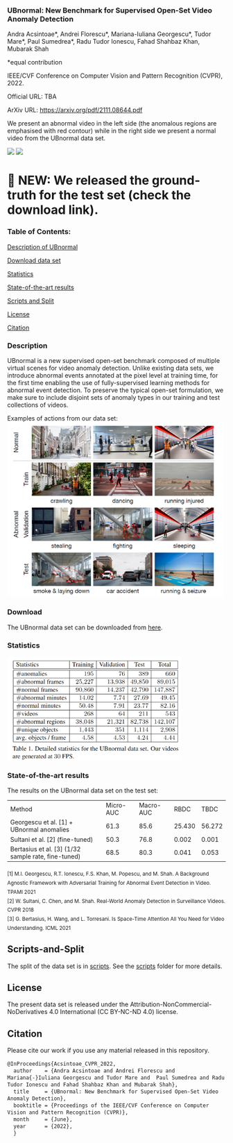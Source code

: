 ### UBnormal: New Benchmark for Supervised Open-Set Video Anomaly Detection
Andra Acsintoae*, Andrei Florescu*, Mariana-Iuliana Georgescu*, Tudor Mare*, Paul Sumedrea*, Radu Tudor Ionescu, Fahad Shahbaz Khan, Mubarak Shah

*equal contribution

IEEE/CVF Conference on Computer Vision and Pattern Recognition (CVPR), 2022.

Official URL: TBA

ArXiv URL: https://arxiv.org/pdf/2111.08644.pdf


We present an abnormal video in the left side (the anomalous regions are emphasised with red contour) while in the right side we present a normal video from the UBnormal data set.

![](./imgs/abnormal_scene_29_scenario_3.gif)
![](./imgs/normal_scene_16_scenario_2.gif)

# 🌟 NEW: We released the ground-truth for the test set (check the download link). 

### Table of Contents:

  [Description of UBnormal](#description) 
  
  [Download data set](#download)
  
  [Statistics](#statistics)
  
  [State-of-the-art results](#State-of-the-art-results)
  
  [Scripts and Split](#Scripts-and-Split)
  
  [License](#license)
  
  [Citation](#citation) 
 

### Description
UBnormal is a new supervised open-set benchmark composed of multiple virtual scenes for video anomaly detection. 
Unlike existing data sets, we introduce abnormal events annotated at the pixel level at training time,
for the first time enabling the use of fully-supervised learning methods for abnormal event detection. 
To preserve the typical open-set formulation, we make sure to include disjoint sets of anomaly types in our training
and test collections of videos.

Examples of actions from our data set:    
<img src="https://raw.githubusercontent.com/lilygeorgescu/UBnormal/main/imgs/ubnormal_examples.png" width="500">

### Download
The UBnormal data set can be downloaded from [here](https://drive.google.com/file/d/1KbfdyasribAMbbKoBU1iywAhtoAt9QI0/view?usp=sharing).
  
### Statistics 
<img src="https://raw.githubusercontent.com/lilygeorgescu/UBnormal/main/imgs/statistics.png" width="400">

### State-of-the-art results
The results on the UBnormal data set on the test set:
<table>
<tr>
    <td>Method</td> 
    <td>Micro-AUC</td>
    <td>Macro-AUC</td>
    <td>RBDC</td>
    <td>TBDC</td>
</tr>
  
<tr>
    <td>Georgescu et al. [1] + UBnormal anomalies</td> 
    <td>61.3</td>
    <td>85.6</td>
    <td>25.430</td>
    <td>56.272</td>
</tr>

<tr>
    <td>Sultani et al. [2] (fine-tuned)</td> 
    <td>50.3</td>
    <td>76.8</td>
    <td>0.002</td>
    <td>0.001</td>
</tr>

<tr>
    <td>Bertasius et al. [3] (1/32 sample rate, fine-tuned)</td> 
    <td>68.5</td>
    <td>80.3</td>
    <td>0.041</td>
    <td>0.053</td>
</tr>

</table>

<div>
<sub>
[1] M.I. Georgescu, R.T. Ionescu, F.S. Khan, M. Popescu, and M. Shah. A Background Agnostic Framework with Adversarial Training for Abnormal Event Detection in Video. TPAMI 2021
</sub>
</div>
<div>
<sub>
[2] W. Sultani, C. Chen, and M. Shah. Real-World Anomaly Detection in Surveillance Videos. CVPR 2018
</sub>
</div>
<div>
<sub>
[3] G. Bertasius, H. Wang, and L. Torresani. Is Space-Time Attention All You Need for Video Understanding. ICML 2021
</sub>
</div>


## Scripts-and-Split

The split of the data set is in [scripts](https://github.com/lilygeorgescu/UBnormal/tree/main/scripts).
See the [scripts](https://github.com/lilygeorgescu/UBnormal/tree/main/scripts) folder for more details.

## License
The present data set is released under the 
Attribution-NonCommercial-NoDerivatives 4.0 International (CC BY-NC-ND 4.0) license.

## Citation 
Please cite our work if you use any material released in this repository.
```
@InProceedings{Acsintoae_CVPR_2022,
  author    = {Andra Acsintoae and Andrei Florescu and Mariana{-}Iuliana Georgescu and Tudor Mare and  Paul Sumedrea and Radu Tudor Ionescu and Fahad Shahbaz Khan and Mubarak Shah},
  title     = {UBnormal: New Benchmark for Supervised Open-Set Video Anomaly Detection},
  booktitle = {Proceedings of the IEEE/CVF Conference on Computer Vision and Pattern Recognition (CVPR)},
  month     = {June},
  year      = {2022},
  }
``` 
